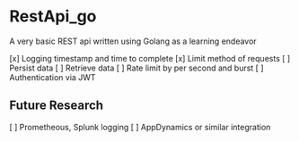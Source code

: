 # RestApi_go
A very basic REST api written using Golang as a learning endeavor

[x] Logging timestamp and time to complete
[x] Limit method of requests
[ ] Persist data
[ ] Retrieve data
[ ] Rate limit by per second and burst
[ ] Authentication via JWT

## Future Research

[ ] Prometheous, Splunk logging
[ ] AppDynamics or similar integration
